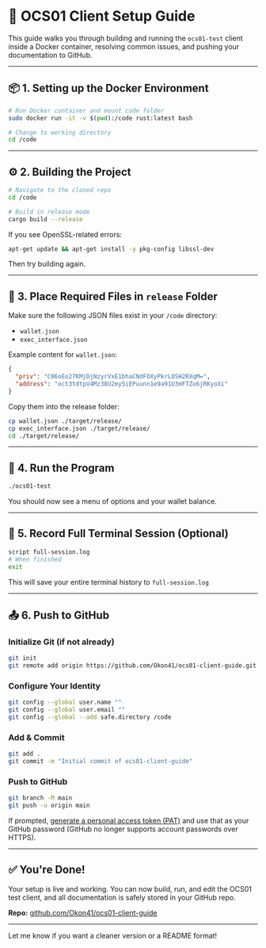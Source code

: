 # 🧠 OCS01 Client Setup Guide

This guide walks you through building and running the `ocs01-test` client inside a Docker container, resolving common issues, and pushing your documentation to GitHub.

---

## 📦 1. Setting up the Docker Environment

```bash
# Run Docker container and mount code folder
sudo docker run -it -v $(pwd):/code rust:latest bash

# Change to working directory
cd /code
```

---

## ⚙️ 2. Building the Project

```bash
# Navigate to the cloned repo
cd /code

# Build in release mode
cargo build --release
```

If you see OpenSSL-related errors:

```bash
apt-get update && apt-get install -y pkg-config libssl-dev
```

Then try building again.

---

## 📁 3. Place Required Files in `release` Folder

Make sure the following JSON files exist in your `/code` directory:

* `wallet.json`
* `exec_interface.json`

Example content for `wallet.json`:

```json
{
  "priv": "C06oEo27KMjDjNzyrVxE1bhaCNdFOXyPkrLOSH2RXqM=",
  "address": "oct3tdtpV4Mz38U2my5iEPuunn1e9a91U3mFTZo6jRKyoXi"
}
```

Copy them into the release folder:

```bash
cp wallet.json ./target/release/
cp exec_interface.json ./target/release/
cd ./target/release/
```

---

## 🚀 4. Run the Program

```bash
./ocs01-test
```

You should now see a menu of options and your wallet balance.

---

## 📝 5. Record Full Terminal Session (Optional)

```bash
script full-session.log
# When finished
exit
```

This will save your entire terminal history to `full-session.log`

---

## 📤 6. Push to GitHub

### Initialize Git (if not already)

```bash
git init
git remote add origin https://github.com/Okon41/ocs01-client-guide.git
```

### Configure Your Identity

```bash
git config --global user.name ""
git config --global user.email ""
git config --global --add safe.directory /code
```

### Add & Commit

```bash
git add .
git commit -m "Initial commit of ocs01-client-guide"
```

### Push to GitHub

```bash
git branch -M main
git push -u origin main
```

If prompted, [generate a personal access token (PAT)](https://github.com/settings/tokens) and use that as your GitHub password (GitHub no longer supports account passwords over HTTPS).

---

## ✅ You're Done!

Your setup is live and working. You can now build, run, and edit the OCS01 test client, and all documentation is safely stored in your GitHub repo.

**Repo:** [github.com/Okon41/ocs01-client-guide](https://github.com/Okon41/ocs01-client-guide)

---

Let me know if you want a cleaner version or a README format!

